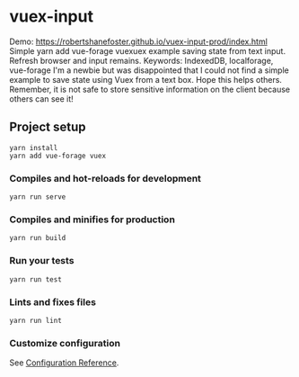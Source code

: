 # vuex-input

Demo: https://robertshanefoster.github.io/vuex-input-prod/index.html
Simple yarn add vue-forage vuexuex example saving state from text input. Refresh browser and input remains. Keywords: IndexedDB, localforage, vue-forage
I'm a newbie but was disappointed that I could not find a simple example to save state using Vuex from a text box. Hope this helps others.
Remember, it is not safe to store sensitive information on the client because others can see it!

## Project setup

```
yarn install
yarn add vue-forage vuex
```

### Compiles and hot-reloads for development

```
yarn run serve
```

### Compiles and minifies for production

```
yarn run build
```

### Run your tests

```
yarn run test
```

### Lints and fixes files

```
yarn run lint
```

### Customize configuration

See [Configuration Reference](https://cli.vuejs.org/config/).
